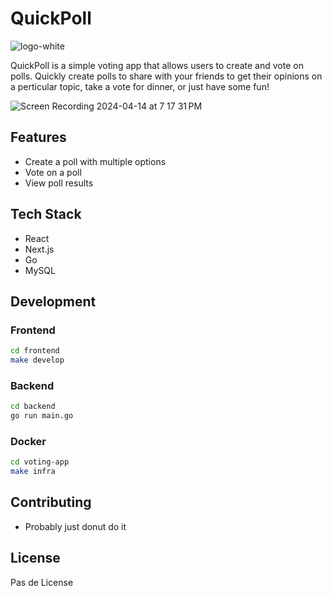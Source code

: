 # QuickPoll

![logo-white](https://github.com/INFT3000/voting-app/assets/113129413/3deaabd1-c945-4e8c-86e0-6ddc2cb8f450)


QuickPoll is a simple voting app that allows users to create and vote on polls. Quickly create polls to share with your friends to get their opinions on a perticular topic, take a vote for dinner, or just have some fun!


![Screen Recording 2024-04-14 at 7 17 31 PM](https://github.com/INFT3000/voting-app/assets/113129413/0ff6784a-f12b-46be-a709-c84ae547399a)




## Features

- Create a poll with multiple options
- Vote on a poll
- View poll results

## Tech Stack

- React
- Next.js
- Go
- MySQL

## Development

### Frontend
  
  ```bash
  cd frontend
  make develop
  ```

### Backend

  ```bash
  cd backend
  go run main.go
  ```

  ### Docker

  ```bash
  cd voting-app
  make infra
  ```

  ## Contributing

  - Probably just donut do it 

  ## License

  Pas de License

